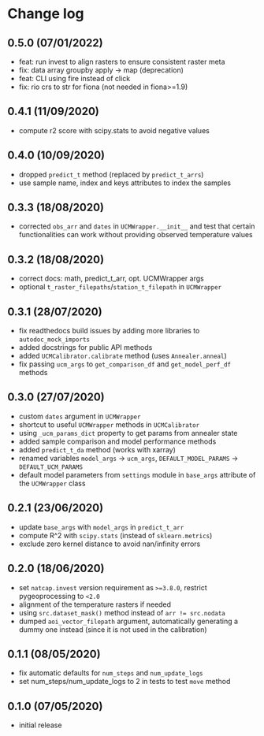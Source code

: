 # Change log

## 0.5.0 (07/01/2022)

- feat: run invest to align rasters to ensure consistent raster meta
- fix: data array groupby apply -> map (deprecation)
- feat: CLI using fire instead of click
- fix: rio crs to str for fiona (not needed in fiona>=1.9)

## 0.4.1 (11/09/2020)

- compute r2 score with scipy.stats to avoid negative values

## 0.4.0 (10/09/2020)

- dropped `predict_t` method (replaced by `predict_t_arrs`)
- use sample name, index and keys attributes to index the samples

## 0.3.3 (18/08/2020)

- corrected `obs_arr` and `dates` in `UCMWrapper.__init__` and test that certain functionalities can work without providing observed temperature values

## 0.3.2 (18/08/2020)

- correct docs: math, predict_t_arr, opt. UCMWrapper args
- optional `t_raster_filepaths`/`station_t_filepath` in `UCMWrapper`

## 0.3.1 (28/07/2020)

- fix readthedocs build issues by adding more libraries to `autodoc_mock_imports`
- added docstrings for public API methods
- added `UCMCalibrator.calibrate` method (uses `Annealer.anneal`)
- fix passing `ucm_args` to `get_comparison_df` and `get_model_perf_df` methods

## 0.3.0 (27/07/2020)

- custom `dates` argument in `UCMWrapper`
- shortcut to useful `UCMWrapper` methods in `UCMCalibrator`
- using `_ucm_params_dict` property to get params from annealer state
- added sample comparison and model performance methods
- added `predict_t_da` method (works with xarray)
- renamed variables `model_args` -> `ucm_args`, `DEFAULT_MODEL_PARAMS` -> `DEFAULT_UCM_PARAMS`
- default model parameters from `settings` module in `base_args` attribute of the `UCMWrapper` class

## 0.2.1 (23/06/2020)

- update `base_args` with `model_args` in `predict_t_arr`
- compute R^2 with `scipy.stats` (instead of `sklearn.metrics`)
- exclude zero kernel distance to avoid nan/infinity errors

## 0.2.0 (18/06/2020)

- set `natcap.invest` version requirement as `>=3.8.0`, restrict pygeoprocessing to `<2.0`
- alignment of the temperature rasters if needed
- using `src.dataset_mask()` method instead of `arr != src.nodata`
- dumped `aoi_vector_filepath` argument, automatically generating a dummy one instead (since it is not used in the calibration)

## 0.1.1 (08/05/2020)

- fix automatic defaults for `num_steps` and `num_update_logs`
- set num_steps/num_update_logs to 2 in tests to test `move` method

## 0.1.0 (07/05/2020)

- initial release
